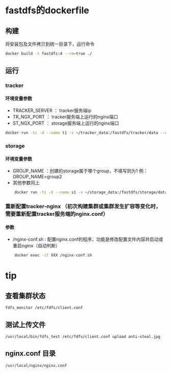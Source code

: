 # fastdfs的dockerfile
## 构建

将安装包及文件拷贝到统一目录下，运行命令
```bash
docker build -t fastdfs:4 --rm=true ./
```
## 运行
### tracker
#### 环境变量参数
- TRACKER_SERVER ： tracker服务端ip
- TR_NGX_PORT    ： tracker服务端上运行的nginx端口
- ST_NGX_PORT    ： storage服务端上运行的nginx端口


```bash
docker run -ti -d --name t1 -v ~/tracker_data:/fastdfs/tracker/data --net=host -e TRACKER_SERVER=192.168.1.81:22122 -e TR_NGX_PORT=7090 -e ST_NGX_PORT=7050 fastdfs:4 tracker
```


### storage
#### 环境变量参数

- GROUP_NAME ：创建的storage属于哪个group，不填写则为1      例： GROUP_NAME=group2
- 其他参数同上

```bash
    docker run -ti -d --name s1 -v ~/storage_data:/fastdfs/storage/data -v ~/store_path:/fastdfs/store_path --net=host -e TRACKER_SERVER=192.168.1.81:22122 -e TR_NGX_PORT=7090 -e ST_NGX_PORT=7050 fastdfs:4 storage
```

### 重新配置tracker-nginx （初次构建集群或集群发生扩容等变化时，需要重新配置tracker服务端的nginx.conf）
#### 参数

- /nginx-conf.sh : 配置nginx.conf的程序，功能是修改配置文件内容并启动或重启nginx（自动判断） 

```bash
    docker exec -it XXX /nginx-conf.sh
```

# tip
## 查看集群状态

    fdfs_monitor /etc/fdfs/client.conf

## 测试上传文件
 
    /usr/local/bin/fdfs_test /etc/fdfs/client.conf upload anti-steal.jpg 

## nginx.conf 目录

    /usr/local/nginx/nginx.conf 

